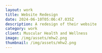 ```yaml
---
layout: work
title: Website Redesign
date: 2024-06-10T05:06:47.035Z
description: A redesign of their website
category: work
client: Muscular Health and Wellness
image: /img/assets/mhw2.png
thumbnail: /img/assets/mhw2.png
---
```

